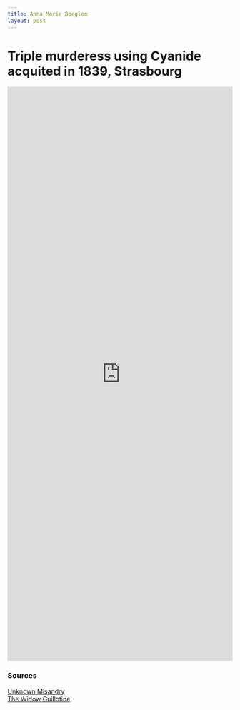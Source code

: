 ```yaml
---
title: Anna Marie Boeglom
layout: post
---
```

# Triple murderess using Cyanide acquited in 1839, Strasbourg
<iframe width="100%" height="33%" sandbox="allow-same-origin allow-scripts allow-popups" title="2021-10-27 Anna-Marie Boeglin" src="https://video.ploud.jp/videos/embed/0afa2066-ac7d-4f4b-8d6a-7dd5ea087841" frameborder="0" allowfullscreen></iframe>

### Sources
[Unknown Misandry](https://unknownmisandry.blogspot.com/2016/02/anne-marie-boeglin-17-year-old-serial.html)<br />
[The Widow Guillotine](http://laveuveguillotine.pagesperso-orange.fr/Condamnations1832-1869.html)
